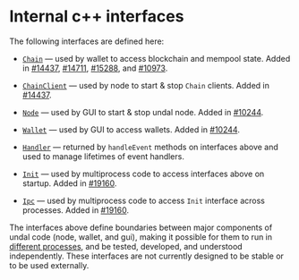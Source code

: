 # Internal c++ interfaces

The following interfaces are defined here:

* [`Chain`](chain.h) — used by wallet to access blockchain and mempool state. Added in [#14437](https://github.com/undal/undal/pull/14437), [#14711](https://github.com/undal/undal/pull/14711), [#15288](https://github.com/undal/undal/pull/15288), and [#10973](https://github.com/undal/undal/pull/10973).

* [`ChainClient`](chain.h) — used by node to start & stop `Chain` clients. Added in [#14437](https://github.com/undal/undal/pull/14437).

* [`Node`](node.h) — used by GUI to start & stop undal node. Added in [#10244](https://github.com/undal/undal/pull/10244).

* [`Wallet`](wallet.h) — used by GUI to access wallets. Added in [#10244](https://github.com/undal/undal/pull/10244).

* [`Handler`](handler.h) — returned by `handleEvent` methods on interfaces above and used to manage lifetimes of event handlers.

* [`Init`](init.h) — used by multiprocess code to access interfaces above on startup. Added in [#19160](https://github.com/undal/undal/pull/19160).

* [`Ipc`](ipc.h) — used by multiprocess code to access `Init` interface across processes. Added in [#19160](https://github.com/undal/undal/pull/19160).

The interfaces above define boundaries between major components of undal code (node, wallet, and gui), making it possible for them to run in [different processes](../../doc/multiprocess.md), and be tested, developed, and understood independently. These interfaces are not currently designed to be stable or to be used externally.
